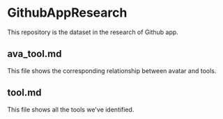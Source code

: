# GithubAppResearch
This repository is the dataset in the research of Github app.
## ava_tool.md
This file shows the corresponding relationship between avatar and tools.
## tool.md
This file shows all the tools we've identified.
